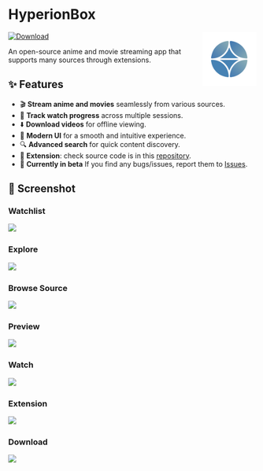 # HyperionBox 
[![Download](https://img.shields.io/badge/Download-GitHub-blue?style=for-the-badge&logo=github)](https://github.com/GoodDay360/HyperionBox/releases/latest) [<img src="https://github.com/GoodDay360/HyperionBox/blob/main/src/assets/images/icon.png?raw=true" align="right" title="HyperionBox" width="110" height="110"> ](https://github.com/GoodDay360/HyperionBox)

An open-source anime and movie streaming app that supports many sources through extensions.


## ✨ Features
- 🎬 **Stream anime and movies** seamlessly from various sources.
- 📌 **Track watch progress** across multiple sessions.
- ⬇️ **Download videos** for offline viewing.
- 🎨 **Modern UI** for a smooth and intuitive experience.
- 🔍 **Advanced search** for quick content discovery.
- 🧩 **Extension**: check source code is in this [repository](https://github.com/GoodDay360/HyperionBox-Extensions).
- 👾 **Currently in beta** If you find any bugs/issues, report them to [Issues](https://github.com/GoodDay360/HyperionBox/issues).

## 📸 Screenshot
### Watchlist 
<img src="https://github.com/user-attachments/assets/249630f5-ceb0-4a5e-b01c-814ee3a2750c">

### Explore 
<img src="https://github.com/user-attachments/assets/23e1fa98-143b-49c9-bb53-acf3b5265f21">

### Browse Source
<img src="https://github.com/user-attachments/assets/2808e4aa-6f43-4f59-986f-3a4b18560867">

### Preview
<img src="https://github.com/user-attachments/assets/a2aee30e-e064-4fed-8506-afbee3d3cdd2">

### Watch
<img src="https://github.com/user-attachments/assets/9082c5e8-edd3-43bc-ba43-ed2a15340268">

### Extension
<img src="https://github.com/user-attachments/assets/fb829831-dad0-490f-923a-266c38d3bd1c">

### Download
<img src="https://github.com/user-attachments/assets/a9f02738-da04-4194-81a0-e272ff813268">



